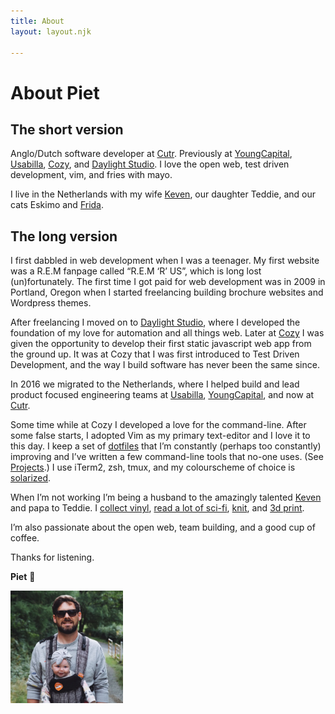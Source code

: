 ```yaml
---
title: About
layout: layout.njk

---
```


<h1 class="headline">About Piet</h1>

## The short version

Anglo/Dutch software developer at [Cutr](https://www.cutr.ai). Previously at [YoungCapital](https://www.youngcapital.nl), [Usabilla](https://usabilla.com), [Cozy](https://cozy.co), and [Daylight Studio](http://thedaylightstudio.com/). I love the open web, test driven development, vim, and fries with mayo.

<!-- excerpt -->

I live in the Netherlands with my wife [Keven](https://studiozoen.com/), our daughter Teddie, and our cats Eskimo and [Frida](https://emergencyfrida.piet.me).

## The long version

I first dabbled in web development when I was a teenager. My first website was a R.E.M fanpage called “R.E.M ‘R’ US”, which is long lost (un)fortunately. The first time I got paid for web development was in 2009 in Portland, Oregon when I started freelancing building brochure websites and Wordpress themes.

After freelancing I moved on to [Daylight Studio](https://thedaylightstudio.com), where I developed the foundation of my love for automation and all things web. Later at [Cozy](https://cozy.co) I was given the opportunity to develop their first static javascript web app from the ground up. It was at Cozy that I was first introduced to Test Driven Development, and the way I build software has never been the same since.

In 2016 we migrated to the Netherlands, where I helped build and lead product focused engineering teams at [Usabilla](https://usabilla.com), [YoungCapital](https://www.youngcapital.nl), and now at [Cutr](https://www.cutr.ai).

Some time while at Cozy I developed a love for the command-line. After some false starts, I adopted Vim as my primary text-editor and I love it to this day. I keep a set of [dotfiles](https://github.com/pietvanzoen/dotfiles) that I’m constantly (perhaps too constantly) improving and I’ve written a few command-line tools that no-one uses. (See [Projects](/projects).) I use iTerm2, zsh, tmux, and my colourscheme of choice is [solarized](https://ethanschoonover.com/solarized/).

When I’m not working I’m being a husband to the amazingly talented [Keven](https://studiozoen.com/) and papa to Teddie. I [collect vinyl](https://www.discogs.com/user/pvz/collection), [read a lot of sci-fi](https://goodreads.com/pietvanzoen), [knit](/updates/2021-11-15-just-finished-my-autumn-knitting/), and [3d print](/notes/my-box-of-mistakes/).

I’m also passionate about the open web, team building, and a good cup of coffee.

Thanks for listening.

**Piet** 😬

<img src="/images/me-plus-ted.jpg" class="img-center img-circle" alt="Me plus Ted" style="max-width: 180px">
